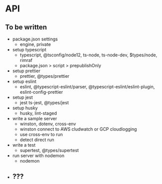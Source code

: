 # API

## To be written

- package.json settings
  - engine, private
- setup typescript
  - typescript, @tsconfig/node12, ts-node, ts-node-dev, \$types/node, rimraf
  - package.json > script > prepublishOnly
- setup prettier
  - prettier, @types/prettier
- setup eslint
  - eslint, @typescript-eslint/parser, @typescript-eslint/eslint-plugin, eslint-config-prettier
- setup jest
  - jest ts-jest, @types/jest
- setup husky
  - husky, lint-staged
- write a sample server
  - winston, dotenv, cross-env
  - winston connect to AWS cludwatch or GCP cloudlogging
  - use cross-env to run
  - detect direct run
- write a test
  - supertest, @types/supertest
- run server with nodemon
  - nodemon
- ???
  -
